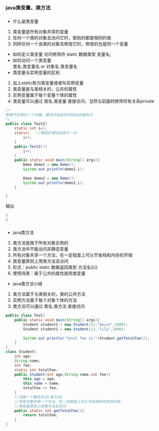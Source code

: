 ### java类变量、类方法
###
- 什么是类变量
1. 类变量是所有对象共享的变量
2. 任何一个类的对象去访问它时，取到的都是相同的值
3. 同样任何一个该类的对象去修改它时，修改的也是同一个变量
- 如何定义类变量 访问修饰符 static 数据类型 变量名; 
- 如何访问一个类变量  
类名.类变量名 or 对象名.类变量名
- 类变量与实例变量的区别
1. 加上static称为类变量或者叫实例变量
2. 类变量是与类相关的，公共的属性
3. 实例变量属于每个变量个体的属性
4. 类变量可以通过 类名.类变量 直接访问，当然与前面的修饰符有关系private  

```java
/*
即使不实例化一个对象，静态代码区的代码也会被执行
*/
public class Test2{
    static int i=1;
    static{   //静态区域块会执行一次
        i++;
    }
    public Test2(){
        i++;
    }
    public static void main(String[] args){
        Demo demo1 = new Demo();
        System.out.println(demo1.i);
        
        Demo demo2 = new Demo();
        System.out.println(demo2.i);
    } 

}
```
输出  
```java
3
4
```
###
- java类方法  
1. 类方法是属于所有对象实例的
2. 类方法中不能访问非静态变量
3. 所有对象共享一个方法，在一定程度上可以节省栈和内存的开销
4. 类变量原则上用类方法去访问
5. 形式：public static 数据返回类型 方法名(){}
6. 使用场景：属于公共的属性就用类变量
- java类方法小结
1. 类方法属于与类相关的，类的公共方法
2. 实例方法属于每个对象个体的方法
3. 类方法可以通过 类名.类方法 直接访问
```java
public class Test{
    public static void main(String[] args){
        Student student1 = new Student(12,"kevin",1000);
        Student student2 = new Student(13,"lily",1000);
        
        System.out.println("total fee is:"+Student.getTotalFee());
    }
}
class Student{
    int age;
    String name;
    int fee;
    static int totalFee;
    public Student(int age,String name,int fee){
        this.age = age;
        this.name = name;
        totalFee += fee;
    }
    //这是一个静态方法[类方法]
    //所有对象共享一个方法，在一定程度上可以节省栈和内存的开销
    //类变量原则上用类方法去访问
    public static int getTotalFee(){
        return totalFee;
    }
}
```
